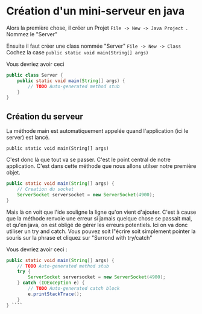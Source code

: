 # Création d'un mini-serveur en java

Alors la première chose, il créer un Projet ``` File -> New -> Java Project  ```. Nommez le "Server"

Ensuite il faut créer une class nommée "Server"  ``` File -> New -> Class ```  
Cochez la case ``` public static void main(String[] args) ```  

Vous devriez avoir ceci 

````java
public class Server {
	public static void main(String[] args) {	
	    // TODO Auto-generated method stub
	}
}
````

## Création du serveur 
La méthode main est automatiquement appelée quand l'application (ici le server) est lancé.  
````
public static void main(String[] args)
````
C'est donc là que tout va se passer. C'est le point central de notre application. 
C'est dans cette méthode que nous allons utilser notre première objet. 

````java
public static void main(String[] args) {  
	// Creation du socket
	ServerSocket serversocket = new ServerSocket(4900);		
}
````

Mais là on voit que l'ide souligne la ligne qu'on vient d'ajouter. C'est à cause que la méthode renvoie une erreur si jamais quelque chose se passait mal, et qu'en java, on est obligé de gérer les erreurs potentiels. Ici on va donc utiliser un try and catch.
Vous pouvez soit l"écrire soit simplement pointer la souris sur la phrase et cliquez sur "Surrond with try/catch" 

Vous devriez avoir ceci : 

````java 
public static void main(String[] args) {
	// TODO Auto-generated method stub
	try {
		ServerSocket serversocket = new ServerSocket(4900);
	} catch (IOException e) {
		// TODO Auto-generated catch block
		e.printStackTrace();
	}		
} ````


````








